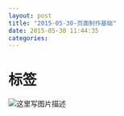 ```yaml
---
layout: post
title: "2015-05-30-页面制作基础"
date: 2015-05-30 11:44:35
categories: 
---
```

# 标签
![这里写图片描述](http://img.blog.csdn.net/20150530114406097)